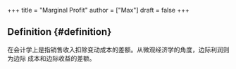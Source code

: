 +++
title = "Marginal Profit"
author = ["Max"]
draft = false
+++

## Definition {#definition}

在会计学上是指销售收入扣除变动成本的差额。从微观经济学的角度，边际利润则为边际
成本和边际收益的差额。
